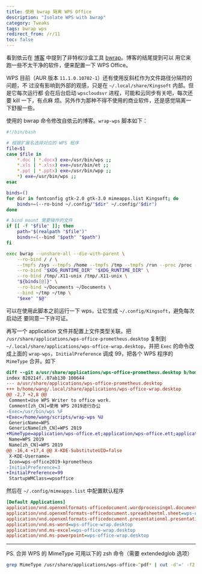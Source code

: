 ```yaml
---
title: 使用 bwrap 隔离 WPS Office
description: "Isolate WPS with bwrap"
category: Tweaks
tags: bwrap wps
redirect_from: /r/11
toc: false
---
```


看到依云在 [博客][lilyblog] 中提到了非特权沙盒工具 [bwrap][]。博客的结尾提到可以
用它来跑一些不太干净的软件，便来配置一下 WPS Office。

WPS 目前（AUR 版本 `11.1.0.10702-1`）还有使用反斜杠作为文件路径分隔符的问题，不
过没有影响到外部的观感，只是在 `~/.local/share/Kingsoft` 内部。但是它每次运行都
会在后台启动 `wpscloudsvr` 进程，可能和云同步有关吧，每次还要 kill 一下，有点麻
烦。另外作为那种不得不使用的商业软件，还是感觉隔离一下舒服一些。

使用的 bwrap 命令修改自依云的博客。`wrap-wps` 脚本如下：
```sh
#!/bin/bash

# 根据扩展名选择对应的 WPS 程序
file=$1
case $file in
    *.doc | *.docx) exe=/usr/bin/wps ;;
    *.xls | *.xlsx) exe=/usr/bin/et ;;
    *.ppt | *.pptx) exe=/usr/bin/wpp ;;
    *) exe=/usr/bin/wps ;;
esac

binds=()
for dir in fontconfig gtk-2.0 gtk-3.0 mimeapps.list Kingsoft; do
    binds+=(--ro-bind ~/.config/"$dir" ~/.config/"$dir")
done

# bind mount 需要操作的文件
if [[ -f "$file" ]]; then
    path="$(realpath "$file")"
    binds+=(--bind "$path" "$path")
fi

exec bwrap --unshare-all --die-with-parent \
    --ro-bind / / \
    --tmpfs /sys --tmpfs /home --tmpfs /tmp --tmpfs /run --proc /proc --dev /dev \
    --ro-bind "$XDG_RUNTIME_DIR" "$XDG_RUNTIME_DIR" \
    --ro-bind /tmp/.X11-unix /tmp/.X11-unix \
    "${binds[@]}" \
    --ro-bind ~/Documents ~/Documents \
    --bind ~/tmp ~/tmp \
    "$exe" "$@"
```

可以在使用此脚本之前运行一下 wps，让它生成 `~/.config/Kingsoft`，避免每次启动还
要同意一下许可证。

再写一个 application 文件并配置上文件类型关联。把
`/usr/share/applications/wps-office-prometheus.desktop` 复制到
`~/.local/share/applications/wps-office-wrap.desktop`，并把 `Exec` 的命令改
成上面的 `wrap-wps`，`InitialPreference` 调成 99，把各个 WPS 程序的 `MimeType`
合并。如下

```diff
diff --git a/usr/share/applications/wps-office-prometheus.desktop b/home/wang/.local/share/applications/wps-office-wrap.desktop
index 820214f..87ab130 100644
--- a/usr/share/applications/wps-office-prometheus.desktop
+++ b/home/wang/.local/share/applications/wps-office-wrap.desktop
@@ -2,7 +2,8 @@
 Comment=Use WPS Writer to office work.
 Comment[zh_CN]=使用 WPS 2019进行办公
-Exec=/usr/bin/wps %F
+Exec=/home/wang/scripts/wrap-wps %U
 GenericName=WPS
 GenericName[zh_CN]=WPS 2019
+MimeType=application/wps-office.et;application/wps-office.ett;application/wps-office.ets;application/wps-office.eto;application/wps-office.xls;application/wps-office.xlt;application/vnd.ms-excel;application/msexcel;application/x-msexcel;application/wps-office.xlsx;application/wps-office.xltx;application/vnd.openxmlformats-officedocument.spreadsheetml.sheet;application/wps-office.uos;application/wps-office.dps;application/wps-office.dpt;application/wps-office.dpss;application/wps-office.dpso;application/wps-office.ppt;application/wps-office.pot;application/vnd.ms-powerpoint;application/vnd.mspowerpoint;application/mspowerpoint;application/powerpoint;application/x-mspowerpoint;application/wps-office.pptx;application/wps-office.potx;application/vnd.openxmlformats-officedocument.presentationml.presentation;application/vnd.openxmlformats-officedocument.presentationml.slideshow;application/wps-office.uop;application/wps-office.wps;application/wps-office.wpt;application/wps-office.wpso;application/wps-office.wpss;application/wps-office.doc;application/wps-office.dot;application/vnd.ms-word;application/msword;application/x-msword;application/msword-template;application/wps-office.docx;application/wps-office.dotx;application/rtf;application/vnd.ms-word.document.macroEnabled.12;application/vnd.openxmlformats-officedocument.wordprocessingml.document;x-scheme-handler/ksoqing;x-scheme-handler/ksowps;x-scheme-handler/ksowpp;x-scheme-handler/ksoet;x-scheme-handler/ksowpscloudsvr;x-scheme-handler/ksowebstartupwps;x-scheme-handler/ksowebstartupet;x-scheme-handler/ksowebstartupwpp;application/wps-office.uot;
 Name=WPS 2019
 Name[zh_CN]=WPS 2019
@@ -16,4 +17,4 @@ X-KDE-SubstituteUID=false
 X-KDE-Username=
 Icon=wps-office2019-kprometheus
-InitialPreference=3
+InitialPreference=99
 StartupWMClass=wpsoffice
```

然后在 `~/.config/mimeapps.list` 中配置默认程序
```ini
[Default Applications]
application/vnd.openxmlformats-officedocument.wordprocessingml.document=wps-office-wrap.desktop
application/vnd.openxmlformats-officedocument.spreadsheetml.sheet=wps-office-wrap.desktop
application/vnd.openxmlformats-officedocument.presentationml.presentation=wps-office-wrap.desktop
application/vnd.ms-word=wps-office-wrap.desktop
application/vnd.ms-excel=wps-office-wrap.desktop
application/vnd.ms-powerpoint=wps-office-wrap.desktop
```

---

PS. 合并 WPS 的 MimeType 可用以下的 zsh 命令（需要 extendedglob 选项）
```zsh
grep MimeType /usr/share/applications/wps-office-^pdf* | cut -d'=' -f2 | paste -sd ''
```

[lilyblog]: https://blog.lilydjwg.me/2021/8/12/using-bwrap.215869.html
[bwrap]: https://github.com/containers/bubblewrap
